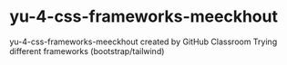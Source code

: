 # yu-4-css-frameworks-meeckhout
yu-4-css-frameworks-meeckhout created by GitHub Classroom
Trying different frameworks (bootstrap/tailwind)
